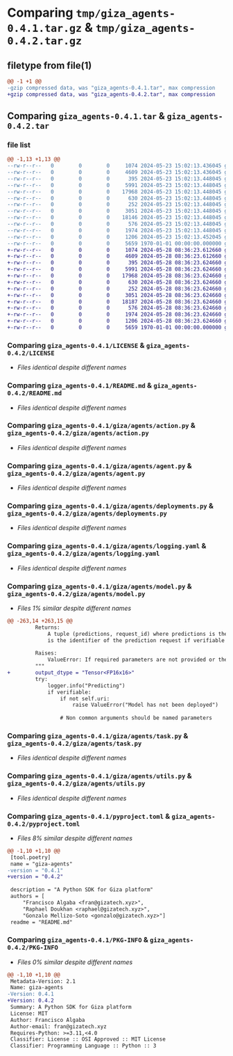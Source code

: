 # Comparing `tmp/giza_agents-0.4.1.tar.gz` & `tmp/giza_agents-0.4.2.tar.gz`

## filetype from file(1)

```diff
@@ -1 +1 @@
-gzip compressed data, was "giza_agents-0.4.1.tar", max compression
+gzip compressed data, was "giza_agents-0.4.2.tar", max compression
```

## Comparing `giza_agents-0.4.1.tar` & `giza_agents-0.4.2.tar`

### file list

```diff
@@ -1,13 +1,13 @@
--rw-r--r--   0        0        0     1074 2024-05-23 15:02:13.436045 giza_agents-0.4.1/LICENSE
--rw-r--r--   0        0        0     4609 2024-05-23 15:02:13.436045 giza_agents-0.4.1/README.md
--rw-r--r--   0        0        0      395 2024-05-23 15:02:13.448045 giza_agents-0.4.1/giza/agents/__init__.py
--rw-r--r--   0        0        0     5991 2024-05-23 15:02:13.448045 giza_agents-0.4.1/giza/agents/action.py
--rw-r--r--   0        0        0    17968 2024-05-23 15:02:13.448045 giza_agents-0.4.1/giza/agents/agent.py
--rw-r--r--   0        0        0      630 2024-05-23 15:02:13.448045 giza_agents-0.4.1/giza/agents/deployments.py
--rw-r--r--   0        0        0      252 2024-05-23 15:02:13.448045 giza_agents-0.4.1/giza/agents/logger.py
--rw-r--r--   0        0        0     3051 2024-05-23 15:02:13.448045 giza_agents-0.4.1/giza/agents/logging.yaml
--rw-r--r--   0        0        0    18146 2024-05-23 15:02:13.448045 giza_agents-0.4.1/giza/agents/model.py
--rw-r--r--   0        0        0      576 2024-05-23 15:02:13.448045 giza_agents-0.4.1/giza/agents/task.py
--rw-r--r--   0        0        0     1974 2024-05-23 15:02:13.448045 giza_agents-0.4.1/giza/agents/utils.py
--rw-r--r--   0        0        0     1206 2024-05-23 15:02:13.452045 giza_agents-0.4.1/pyproject.toml
--rw-r--r--   0        0        0     5659 1970-01-01 00:00:00.000000 giza_agents-0.4.1/PKG-INFO
+-rw-r--r--   0        0        0     1074 2024-05-28 08:36:23.612660 giza_agents-0.4.2/LICENSE
+-rw-r--r--   0        0        0     4609 2024-05-28 08:36:23.612660 giza_agents-0.4.2/README.md
+-rw-r--r--   0        0        0      395 2024-05-28 08:36:23.624660 giza_agents-0.4.2/giza/agents/__init__.py
+-rw-r--r--   0        0        0     5991 2024-05-28 08:36:23.624660 giza_agents-0.4.2/giza/agents/action.py
+-rw-r--r--   0        0        0    17968 2024-05-28 08:36:23.624660 giza_agents-0.4.2/giza/agents/agent.py
+-rw-r--r--   0        0        0      630 2024-05-28 08:36:23.624660 giza_agents-0.4.2/giza/agents/deployments.py
+-rw-r--r--   0        0        0      252 2024-05-28 08:36:23.624660 giza_agents-0.4.2/giza/agents/logger.py
+-rw-r--r--   0        0        0     3051 2024-05-28 08:36:23.624660 giza_agents-0.4.2/giza/agents/logging.yaml
+-rw-r--r--   0        0        0    18187 2024-05-28 08:36:23.624660 giza_agents-0.4.2/giza/agents/model.py
+-rw-r--r--   0        0        0      576 2024-05-28 08:36:23.624660 giza_agents-0.4.2/giza/agents/task.py
+-rw-r--r--   0        0        0     1974 2024-05-28 08:36:23.624660 giza_agents-0.4.2/giza/agents/utils.py
+-rw-r--r--   0        0        0     1206 2024-05-28 08:36:23.624660 giza_agents-0.4.2/pyproject.toml
+-rw-r--r--   0        0        0     5659 1970-01-01 00:00:00.000000 giza_agents-0.4.2/PKG-INFO
```

### Comparing `giza_agents-0.4.1/LICENSE` & `giza_agents-0.4.2/LICENSE`

 * *Files identical despite different names*

### Comparing `giza_agents-0.4.1/README.md` & `giza_agents-0.4.2/README.md`

 * *Files identical despite different names*

### Comparing `giza_agents-0.4.1/giza/agents/action.py` & `giza_agents-0.4.2/giza/agents/action.py`

 * *Files identical despite different names*

### Comparing `giza_agents-0.4.1/giza/agents/agent.py` & `giza_agents-0.4.2/giza/agents/agent.py`

 * *Files identical despite different names*

### Comparing `giza_agents-0.4.1/giza/agents/deployments.py` & `giza_agents-0.4.2/giza/agents/deployments.py`

 * *Files identical despite different names*

### Comparing `giza_agents-0.4.1/giza/agents/logging.yaml` & `giza_agents-0.4.2/giza/agents/logging.yaml`

 * *Files identical despite different names*

### Comparing `giza_agents-0.4.1/giza/agents/model.py` & `giza_agents-0.4.2/giza/agents/model.py`

 * *Files 1% similar despite different names*

```diff
@@ -263,14 +263,15 @@
         Returns:
             A tuple (predictions, request_id) where predictions is the result of the prediction and request_id
             is the identifier of the prediction request if verifiable computation is used, otherwise None.
 
         Raises:
             ValueError: If required parameters are not provided or the session is not initialized.
         """
+        output_dtype = "Tensor<FP16x16>"
         try:
             logger.info("Predicting")
             if verifiable:
                 if not self.uri:
                     raise ValueError("Model has not been deployed")
 
                 # Non common arguments should be named parameters
```

### Comparing `giza_agents-0.4.1/giza/agents/task.py` & `giza_agents-0.4.2/giza/agents/task.py`

 * *Files identical despite different names*

### Comparing `giza_agents-0.4.1/giza/agents/utils.py` & `giza_agents-0.4.2/giza/agents/utils.py`

 * *Files identical despite different names*

### Comparing `giza_agents-0.4.1/pyproject.toml` & `giza_agents-0.4.2/pyproject.toml`

 * *Files 8% similar despite different names*

```diff
@@ -1,10 +1,10 @@
 [tool.poetry]
 name = "giza-agents"
-version = "0.4.1"
+version = "0.4.2"
 
 description = "A Python SDK for Giza platform"
 authors = [
     "Francisco Algaba <fran@gizatech.xyz>",
     "Raphael Doukhan <raphael@gizatech.xyz>",
     "Gonzalo Mellizo-Soto <gonzalo@gizatech.xyz>"]
 readme = "README.md"
```

### Comparing `giza_agents-0.4.1/PKG-INFO` & `giza_agents-0.4.2/PKG-INFO`

 * *Files 0% similar despite different names*

```diff
@@ -1,10 +1,10 @@
 Metadata-Version: 2.1
 Name: giza-agents
-Version: 0.4.1
+Version: 0.4.2
 Summary: A Python SDK for Giza platform
 License: MIT
 Author: Francisco Algaba
 Author-email: fran@gizatech.xyz
 Requires-Python: >=3.11,<4.0
 Classifier: License :: OSI Approved :: MIT License
 Classifier: Programming Language :: Python :: 3
```

